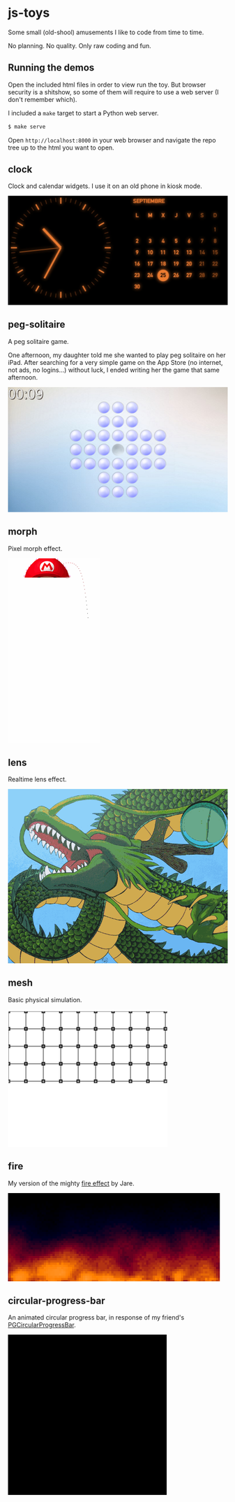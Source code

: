 # js-toys

Some small (old-shool) amusements I like to code from time to time.

No planning. No quality. Only raw coding and fun.

## Running the demos

Open the included html files in order to view run the toy. But browser security is a shitshow, so some of them will require to use a web server (I don't remember which).

I included a `make` target to start a Python web server.

```sh
$ make serve
```

Open `http://localhost:8000` in your web browser and navigate the repo tree up to the html you want to open.

## clock

Clock and calendar widgets. I use it on an old phone in kiosk mode.

![Screenshot](https://raw.githubusercontent.com/luismedel/js-toys/master/clock/screenshot.jpg "Screenshot")

## peg-solitaire

A peg solitaire game.

One afternoon, my daughter told me she wanted to play peg solitaire on her iPad. After searching for a very simple game on the App Store (no internet, not ads, no logins...) without luck, I ended writing her the game that same afternoon.

![Screenshot](https://raw.githubusercontent.com/luismedel/js-toys/master/peg-solitaire/screenshot.png "Screenshot")

## morph

Pixel morph effect.

![Screenshot](https://raw.githubusercontent.com/luismedel/js-toys/master/morph/preview.gif "Preview")

## lens

Realtime lens effect.

![Screenshot](https://raw.githubusercontent.com/luismedel/js-toys/master/lens/preview.gif "Preview")

## mesh

Basic physical simulation.

![Screenshot](https://raw.githubusercontent.com/luismedel/js-toys/master/mesh/preview.gif "Preview")

## fire

My version of the mighty [fire effect](http://www.pouet.net/prod.php?which=15071) by Jare.

![Screenshot](https://raw.githubusercontent.com/luismedel/js-toys/master/fire/preview.gif "Preview")

## circular-progress-bar

An animated circular progress bar, in response of my friend's [PGCircularProgressBar](https://github.com/pablogsIO/PGCircularProgressBar).

![Screenshot](https://raw.githubusercontent.com/luismedel/js-toys/master/circular-progress-bar/preview.gif "Screenshot")
